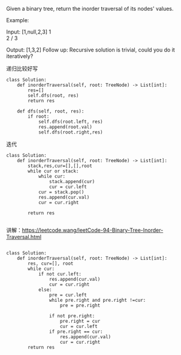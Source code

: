 Given a binary tree, return the inorder traversal of its nodes' values.

Example:

Input: [1,null,2,3]
   1
    \
     2
    /
   3

Output: [1,3,2]
Follow up: Recursive solution is trivial, could you do it iteratively?


递归比较好写
```
class Solution:
    def inorderTraversal(self, root: TreeNode) -> List[int]:
        res=[]
        self.dfs(root, res)
        return res
        
    def dfs(self, root, res):
        if root:
            self.dfs(root.left, res)
            res.append(root.val)
            self.dfs(root.right,res)
```


迭代
```
class Solution:
    def inorderTraversal(self, root: TreeNode) -> List[int]:
        stack,res,cur=[],[],root
        while cur or stack:
            while cur:
                stack.append(cur)
                cur = cur.left
            cur = stack.pop()
            res.append(cur.val)
            cur = cur.right
        
        return res
        
```


讲解：https://leetcode.wang/leetCode-94-Binary-Tree-Inorder-Traversal.html

```

class Solution:
    def inorderTraversal(self, root: TreeNode) -> List[int]:
        res, cur=[], root
        while cur:
            if not cur.left:
                res.append(cur.val)
                cur = cur.right
            else:
                pre = cur.left
                while pre.right and pre.right !=cur:
                    pre = pre.right
                
                if not pre.right:
                    pre.right = cur
                    cur = cur.left
                if pre.right == cur:
                    res.append(cur.val)
                    cur = cur.right
        return res
```


